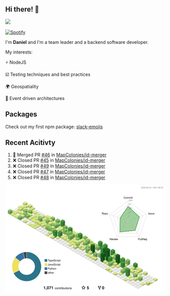 ## Hi there! 👋

<p>
  <img src="https://github-readme-stats.vercel.app/api?username=syncush&theme=tokyonight">
</p>

[![Spotify](https://novatorem-rust.vercel.app/api/spotify)](https://open.spotify.com/user/syncush)

I'm **Daniel** and I'm a team leader and a backend software developer.

My interests:

⚡ NodeJS

☑️ Testing techniques and best practices

🌍 Geospatiality

🧠 Event driven architectures

## Packages
Check out my first npm package: [slack-emojis](https://www.npmjs.com/package/slack-emojis)

## Recent Acitivty
<!--START_SECTION:activity-->
1. 🎉 Merged PR [#46](https://github.com/MapColonies/id-merger/pull/46) in [MapColonies/id-merger](https://github.com/MapColonies/id-merger)
2. ❌ Closed PR [#45](https://github.com/MapColonies/id-merger/pull/45) in [MapColonies/id-merger](https://github.com/MapColonies/id-merger)
3. ❌ Closed PR [#49](https://github.com/MapColonies/id-merger/pull/49) in [MapColonies/id-merger](https://github.com/MapColonies/id-merger)
4. ❌ Closed PR [#47](https://github.com/MapColonies/id-merger/pull/47) in [MapColonies/id-merger](https://github.com/MapColonies/id-merger)
5. ❌ Closed PR [#48](https://github.com/MapColonies/id-merger/pull/48) in [MapColonies/id-merger](https://github.com/MapColonies/id-merger)
<!--END_SECTION:activity-->

![contrib](./profile-3d-contrib/profile-green-animate.svg)
